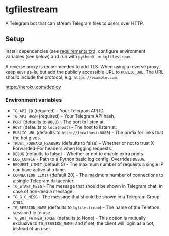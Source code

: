 # tgfilestream
A Telegram bot that can stream Telegram files to users over HTTP.

## Setup
Install dependencies (see [requirements.txt](/requirements.txt)), configure
environment variables (see below) and run with `python3 -m tgfilestream`.

A reverse proxy is recommended to add TLS. When using a reverse proxy, keep
`HOST` as-is, but add the publicly accessible URL to `PUBLIC_URL`. The URL
should include the protocol, e.g. `https://example.com`.

https://heroku.com/deploy
### Environment variables
* `TG_API_ID` (required) - Your Telegram API ID.
* `TG_API_HASH` (required) - Your Telegram API hash.
* `PORT` (defaults to `8080`) - The port to listen at.
* `HOST` (defaults to `localhost`) - The host to listen at.
* `PUBLIC_URL` (defaults to `http://localhost:8080`) - The prefix for links that the bot gives.
* `TRUST_FORWARD_HEADERS` (defaults to false) - Whether or not to trust X-Forwarded-For headers when logging requests.
* `DEBUG` (defaults to false) - Whether or not to enable extra prints.
* `LOG_CONFIG` - Path to a Python basic log config. Overrides `DEBUG`.
* `REQUEST_LIMIT` (default 5) - The maximum number of requests a single IP can have active at a time.
* `CONNECTION_LIMIT` (default 20) - The maximum number of connections to a single Telegram datacenter.
* `TG_START_MESG` - The message that should be shown in Telegram chat, in case of non-media message.
* `TG_G_C_MESG` - The message that should be shown in a Telegram Group chat.
* `TG_SESSION_NAME` (defaults to `tgfilestream`) - The name of the Telethon session file to use.
* `TG_BOT_FATHER_TOKEN` (defaults to None) - This option is mutually exclusive to `TG_SESSION_NAME`, and if set, the client will login as a bot, instead of an user.
